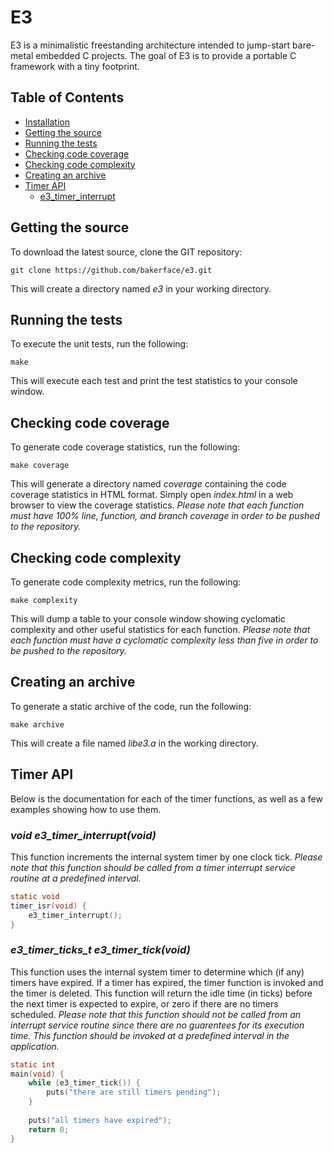 # E3

E3 is a minimalistic freestanding architecture intended to jump-start bare-metal embedded C projects. The goal of E3 is to provide a portable C framework with a tiny footprint.

## Table of Contents

- [Installation](#installation)
- [Getting the source](#getting-the-source)
- [Running the tests](#running-the-tests)
- [Checking code coverage](#checking-code-coverage)
- [Checking code complexity](#checking-code-complexity)
- [Creating an archive](#creating-an-archive)
- [Timer API](#timer-api)
  - [e3_timer_interrupt](##void-e3_timer_interruptvoid)

## Getting the source
To download the latest source, clone the GIT repository:

```
git clone https://github.com/bakerface/e3.git
```

This will create a directory named *e3* in your working directory.

## Running the tests
To execute the unit tests, run the following:

```
make
```

This will execute each test and print the test statistics to your console window.

## Checking code coverage
To generate code coverage statistics, run the following:

```
make coverage
```

This will generate a directory named *coverage* containing the code coverage statistics in HTML format. Simply open *index.html* in a web browser to view the coverage statistics. *Please note that each function must have 100% line, function, and branch coverage in order to be pushed to the repository.*

## Checking code complexity
To generate code complexity metrics, run the following:

```
make complexity
```

This will dump a table to your console window showing cyclomatic complexity and other useful statistics for each function. *Please note that each function must have a cyclomatic complexity less than five in order to be pushed to the repository.*

## Creating an archive
To generate a static archive of the code, run the following:

```
make archive
```

This will create a file named *libe3.a* in the working directory.

## Timer API
Below is the documentation for each of the timer functions, as well as a few examples showing how to use them.

### *void e3_timer_interrupt(void)*
This function increments the internal system timer by one clock tick. *Please note that this function should be called from a timer interrupt service routine at a predefined interval.*

``` c
static void
timer_isr(void) {
    e3_timer_interrupt();
}
```

### *e3_timer_ticks_t e3_timer_tick(void)*
This function uses the internal system timer to determine which (if any) timers have expired. If a timer has expired, the timer function is invoked and the timer is deleted. This function will return the idle time (in ticks) before the next timer is expected to expire, or zero if there are no timers scheduled. *Please note that this function should not be called from an interrupt service routine since there are no guarentees for its execution time. This function should be invoked at a predefined interval in the application.*

``` c
static int
main(void) {
    while (e3_timer_tick()) {
        puts("there are still timers pending");
    }
    
    puts("all timers have expired");
    return 0;
}
```
